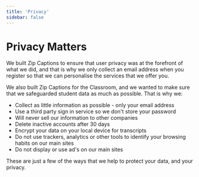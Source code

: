 ```yaml
---
title: 'Privacy'
sidebar: false
---
```


# Privacy Matters

We built Zip Captions to ensure that user privacy was at the forefront of what we did, and that is why we only collect an email address when you register so that we can personalise the services that we offer you. 

We also built Zip Captions for the Classroom, and we wanted to make sure that we safeguarded student data as much as possible. That is why we:

* Collect as little information as possible - only your email address
* Use a third party sign in service so we don't store your password
* Will never sell our information to other companies
* Delete inactive accounts after 30 days
* Encrypt your data on your local device for transcripts
* Do not use trackers, analytics or other tools to identify your browsing habits on our main sites
* Do not display or use ad's on our main sites

These are just a few of the ways that we help to protect your data, and your privacy. 